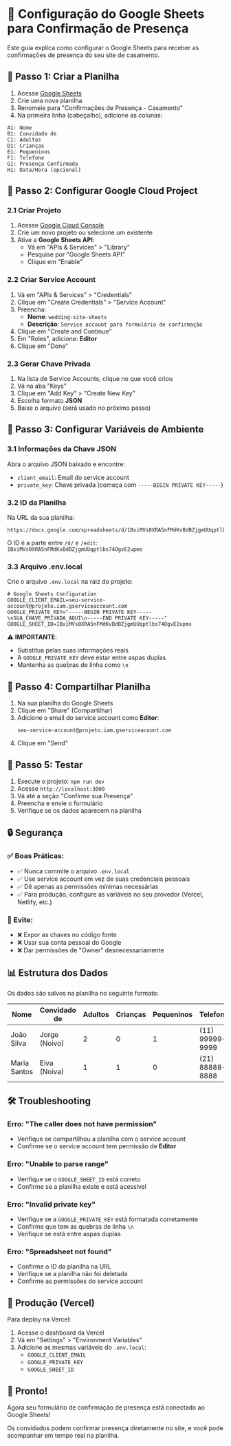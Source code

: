 # 📝 Configuração do Google Sheets para Confirmação de Presença

Este guia explica como configurar o Google Sheets para receber as confirmações de presença do seu site de casamento.

## 🔧 Passo 1: Criar a Planilha

1. Acesse [Google Sheets](https://sheets.google.com)
2. Crie uma nova planilha
3. Renomeie para "Confirmações de Presença - Casamento"
4. Na primeira linha (cabeçalho), adicione as colunas:

```
A1: Nome
B1: Convidado de
C1: Adultos
D1: Crianças
E1: Pequeninos
F1: Telefone
G1: Presença Confirmada
H1: Data/Hora (opcional)
```

## 🔑 Passo 2: Configurar Google Cloud Project

### 2.1 Criar Projeto
1. Acesse [Google Cloud Console](https://console.cloud.google.com)
2. Crie um novo projeto ou selecione um existente
3. Ative a **Google Sheets API**:
   - Vá em "APIs & Services" > "Library"
   - Pesquise por "Google Sheets API"
   - Clique em "Enable"

### 2.2 Criar Service Account
1. Vá em "APIs & Services" > "Credentials"
2. Clique em "Create Credentials" > "Service Account"
3. Preencha:
   - **Nome**: `wedding-site-sheets`
   - **Descrição**: `Service account para formulário de confirmação`
4. Clique em "Create and Continue"
5. Em "Roles", adicione: **Editor**
6. Clique em "Done"

### 2.3 Gerar Chave Privada
1. Na lista de Service Accounts, clique no que você criou
2. Vá na aba "Keys"
3. Clique em "Add Key" > "Create New Key"
4. Escolha formato **JSON**
5. Baixe o arquivo (será usado no próximo passo)

## 🔐 Passo 3: Configurar Variáveis de Ambiente

### 3.1 Informações da Chave JSON
Abra o arquivo JSON baixado e encontre:
- `client_email`: Email do service account
- `private_key`: Chave privada (começa com `-----BEGIN PRIVATE KEY-----`)

### 3.2 ID da Planilha
Na URL da sua planilha:
```
https://docs.google.com/spreadsheets/d/1BxiMVs0XRA5nFMdKvBdBZjgmUUqptlbs74OgvE2upms/edit
```
O ID é a parte entre `/d/` e `/edit`: `1BxiMVs0XRA5nFMdKvBdBZjgmUUqptlbs74OgvE2upms`

### 3.3 Arquivo .env.local
Crie o arquivo `.env.local` na raiz do projeto:

```env
# Google Sheets Configuration
GOOGLE_CLIENT_EMAIL=seu-service-account@projeto.iam.gserviceaccount.com
GOOGLE_PRIVATE_KEY="-----BEGIN PRIVATE KEY-----\nSUA_CHAVE_PRIVADA_AQUI\n-----END PRIVATE KEY-----"
GOOGLE_SHEET_ID=1BxiMVs0XRA5nFMdKvBdBZjgmUUqptlbs74OgvE2upms
```

⚠️ **IMPORTANTE**: 
- Substitua pelas suas informações reais
- A `GOOGLE_PRIVATE_KEY` deve estar entre aspas duplas
- Mantenha as quebras de linha como `\n`

## 👥 Passo 4: Compartilhar Planilha

1. Na sua planilha do Google Sheets
2. Clique em "Share" (Compartilhar)
3. Adicione o email do service account como **Editor**:
   ```
   seu-service-account@projeto.iam.gserviceacount.com
   ```
4. Clique em "Send"

## 🧪 Passo 5: Testar

1. Execute o projeto: `npm run dev`
2. Acesse `http://localhost:3000`
3. Vá até a seção "Confirme sua Presença"
4. Preencha e envie o formulário
5. Verifique se os dados aparecem na planilha

## 🔒 Segurança

### ✅ Boas Práticas:
- ✅ Nunca commite o arquivo `.env.local`
- ✅ Use service account em vez de suas credenciais pessoais
- ✅ Dê apenas as permissões mínimas necessárias
- ✅ Para produção, configure as variáveis no seu provedor (Vercel, Netlify, etc.)

### 🚫 Evite:
- ❌ Expor as chaves no código fonte
- ❌ Usar sua conta pessoal do Google
- ❌ Dar permissões de "Owner" desnecessariamente

## 📊 Estrutura dos Dados

Os dados são salvos na planilha no seguinte formato:

| Nome | Convidado de | Adultos | Crianças | Pequeninos | Telefone | Presença Confirmada |
|------|--------------|---------|-----------|-------------|-----------|-------------------|
| João Silva | Jorge (Noivo) | 2 | 0 | 1 | (11) 99999-9999 | true |
| Maria Santos | Eiva (Noiva) | 1 | 1 | 0 | (21) 88888-8888 | false |

## 🛠️ Troubleshooting

### Erro: "The caller does not have permission"
- Verifique se compartilhou a planilha com o service account
- Confirme se o service account tem permissão de **Editor**

### Erro: "Unable to parse range"
- Verifique se o `GOOGLE_SHEET_ID` está correto
- Confirme se a planilha existe e está acessível

### Erro: "Invalid private key"
- Verifique se a `GOOGLE_PRIVATE_KEY` está formatada corretamente
- Confirme que tem as quebras de linha `\n`
- Verifique se está entre aspas duplas

### Erro: "Spreadsheet not found"
- Confirme o ID da planilha na URL
- Verifique se a planilha não foi deletada
- Confirme as permissões do service account

## 📱 Produção (Vercel)

Para deploy na Vercel:

1. Acesse o dashboard da Vercel
2. Vá em "Settings" > "Environment Variables"
3. Adicione as mesmas variáveis do `.env.local`:
   - `GOOGLE_CLIENT_EMAIL`
   - `GOOGLE_PRIVATE_KEY`
   - `GOOGLE_SHEET_ID`

## 🎉 Pronto!

Agora seu formulário de confirmação de presença está conectado ao Google Sheets!

Os convidados podem confirmar presença diretamente no site, e você pode acompanhar em tempo real na planilha.